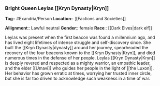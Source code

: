 ### Bright Queen Leylas [[Kryn Dynasty|Kryn]]
**Tag**:: #Exandria/Person
**Location**:: [[Factions and Societies]]

**Allignment**:: Lawful neutral
**Gender**:: female
**Race**:: [[Dark Elves|dark elf]]

Leylas was present when the first beacon was found a millennium ago, and has lived eight lifetimes of intense struggle and self-discovery since. She built the [[Kryn Dynasty|dynasty]] around her journey, spearheaded the recovery of the four beacons known to the [[Kryn Dynasty|Kryn]], and died numerous times in the defense of her people. Leylas [[Kryn Dynasty|Kryn]] is deeply revered and respected as a mighty warrior, an empathic leader, and the elder [[Umavi]] who guides her people in the light of [[the Luxon]]. Her behavior has grown erratic at times, worrying her trusted inner circle, but she is far too driven to acknowledge such weakness in a time of war.
